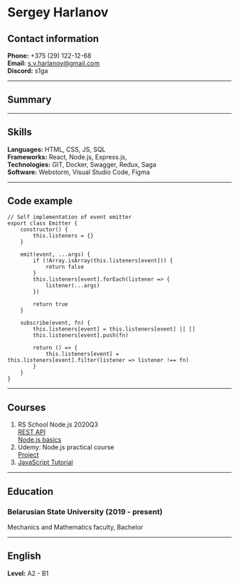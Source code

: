 # Sergey Harlanov

## Contact information
**Phone:** +375 (29) 122-12-68  
**Email:** s.v.harlanov@gmail.com  
**Discord:** s1ga
- - -

## Summary
- - -

## Skills
**Languages:** HTML, CSS, JS, SQL  
**Frameworks:** React, Node.js, Express.js,   
**Technologies:** GIT, Docker, Swagger, Redux, Saga  
**Software:** Webstorm, Visual Studio Code, Figma 
- - -

## Code example
~~~
// Self implementation of event emitter 
export class Emitter {
    constructor() {
        this.listeners = {}
    }

    emit(event, ...args) {
        if (!Array.isArray(this.listeners[event])) {
            return false
        }
        this.listeners[event].forEach(listener => {
            listener(...args)
        })

        return true
    }

    subscribe(event, fn) {
        this.listeners[event] = this.listeners[event] || []
        this.listeners[event].push(fn)
    
        return () => {
            this.listeners[event] = this.listeners[event].filter(listener => listener !== fn)
        }
    }
}
~~~
- - -

## Courses
1. RS School Node.js 2020Q3   
    [REST API](https://github.com/s1ga/rsapp-express-rest)  
    [Node.js basics](https://github.com/s1ga/caesar-cipher-cli)
2. Udemy: Node.js practical course  
   [Project](https://github.com/s1ga/courses_shop)
3. [JavaScript Tutorial](https://learn.javascript.ru)
- - - 

## Education
### Belarusian State University (2019 - present)  
Mechanics and Mathematics faculty, Bachelor
- - -

## English 
**Level:** A2 - B1
